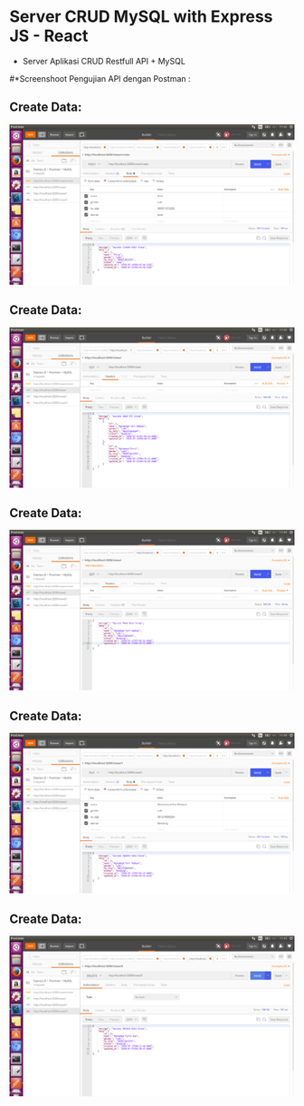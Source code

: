 # Server CRUD MySQL with Express JS - React

- Server Aplikasi CRUD Restfull API + MySQL 

#*Screenshoot Pengujian API dengan Postman :

## Create Data:
![Image 1](https://github.com/MuhammadFariMadyan/server-mysql-crud-express-react-1/blob/master/images/create.png)

## Create Data:
![Image 2](https://github.com/MuhammadFariMadyan/server-mysql-crud-express-react-1/blob/master/images/read.png)

## Create Data:
![Image 3](https://github.com/MuhammadFariMadyan/server-mysql-crud-express-react-1/blob/master/images/find.png)

## Create Data:
![Image 4](https://github.com/MuhammadFariMadyan/server-mysql-crud-express-react-1/blob/master/images/update.png)

## Create Data:
![Image 5](https://github.com/MuhammadFariMadyan/server-mysql-crud-express-react-1/blob/master/images/delete.png)
